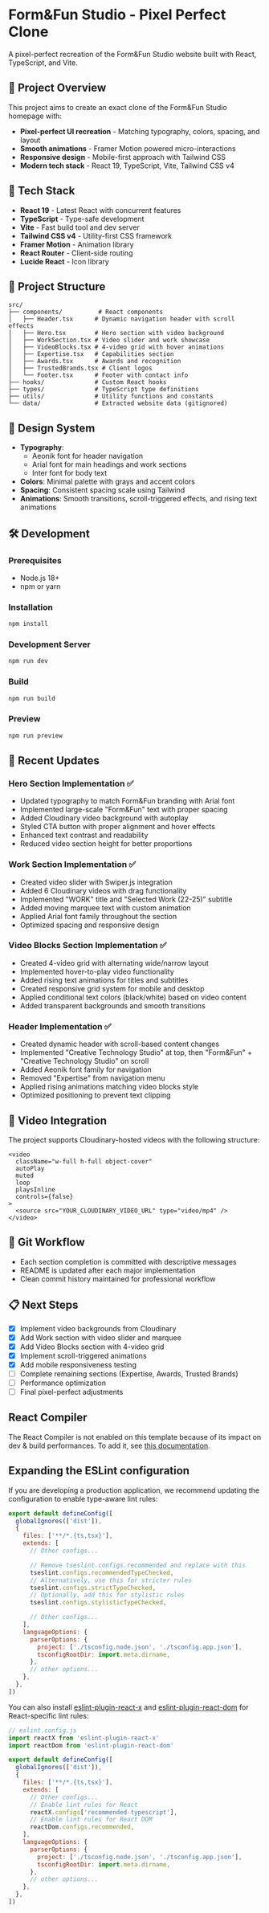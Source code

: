 # Form&Fun Studio - Pixel Perfect Clone

A pixel-perfect recreation of the Form&Fun Studio website built with React, TypeScript, and Vite.

## 🎯 Project Overview

This project aims to create an exact clone of the Form&Fun Studio homepage with:
- **Pixel-perfect UI recreation** - Matching typography, colors, spacing, and layout
- **Smooth animations** - Framer Motion powered micro-interactions
- **Responsive design** - Mobile-first approach with Tailwind CSS
- **Modern tech stack** - React 19, TypeScript, Vite, Tailwind CSS v4

## 🚀 Tech Stack

- **React 19** - Latest React with concurrent features
- **TypeScript** - Type-safe development
- **Vite** - Fast build tool and dev server
- **Tailwind CSS v4** - Utility-first CSS framework
- **Framer Motion** - Animation library
- **React Router** - Client-side routing
- **Lucide React** - Icon library

## 📁 Project Structure

```
src/
├── components/          # React components
│   ├── Header.tsx      # Dynamic navigation header with scroll effects
│   ├── Hero.tsx        # Hero section with video background
│   ├── WorkSection.tsx # Video slider and work showcase
│   ├── VideoBlocks.tsx # 4-video grid with hover animations
│   ├── Expertise.tsx   # Capabilities section
│   ├── Awards.tsx      # Awards and recognition
│   ├── TrustedBrands.tsx # Client logos
│   └── Footer.tsx      # Footer with contact info
├── hooks/              # Custom React hooks
├── types/              # TypeScript type definitions
├── utils/              # Utility functions and constants
└── data/               # Extracted website data (gitignored)
```

## 🎨 Design System

- **Typography**: 
  - Aeonik font for header navigation
  - Arial font for main headings and work sections
  - Inter font for body text
- **Colors**: Minimal palette with grays and accent colors
- **Spacing**: Consistent spacing scale using Tailwind
- **Animations**: Smooth transitions, scroll-triggered effects, and rising text animations

## 🛠️ Development

### Prerequisites
- Node.js 18+ 
- npm or yarn

### Installation
```bash
npm install
```

### Development Server
```bash
npm run dev
```

### Build
```bash
npm run build
```

### Preview
```bash
npm run preview
```

## 📝 Recent Updates

### Hero Section Implementation ✅
- Updated typography to match Form&Fun branding with Arial font
- Implemented large-scale "Form&Fun" text with proper spacing
- Added Cloudinary video background with autoplay
- Styled CTA button with proper alignment and hover effects
- Enhanced text contrast and readability
- Reduced video section height for better proportions

### Work Section Implementation ✅
- Created video slider with Swiper.js integration
- Added 6 Cloudinary videos with drag functionality
- Implemented "WORK" title and "Selected Work (22-25)" subtitle
- Added moving marquee text with custom animation
- Applied Arial font family throughout the section
- Optimized spacing and responsive design

### Video Blocks Section Implementation ✅
- Created 4-video grid with alternating wide/narrow layout
- Implemented hover-to-play video functionality
- Added rising text animations for titles and subtitles
- Created responsive grid system for mobile and desktop
- Applied conditional text colors (black/white) based on video content
- Added transparent backgrounds and smooth transitions

### Header Implementation ✅
- Created dynamic header with scroll-based content changes
- Implemented "Creative Technology Studio" at top, then "Form&Fun" + "Creative Technology Studio" on scroll
- Added Aeonik font family for navigation
- Removed "Expertise" from navigation menu
- Applied rising animations matching video blocks style
- Optimized positioning to prevent text clipping

## 🎥 Video Integration

The project supports Cloudinary-hosted videos with the following structure:

```tsx
<video
  className="w-full h-full object-cover"
  autoPlay
  muted
  loop
  playsInline
  controls={false}
>
  <source src="YOUR_CLOUDINARY_VIDEO_URL" type="video/mp4" />
</video>
```

## 🔄 Git Workflow

- Each section completion is committed with descriptive messages
- README is updated after each major implementation
- Clean commit history maintained for professional workflow

## 📋 Next Steps

- [x] Implement video backgrounds from Cloudinary
- [x] Add Work section with video slider and marquee
- [x] Add Video Blocks section with 4-video grid
- [x] Implement scroll-triggered animations
- [x] Add mobile responsiveness testing
- [ ] Complete remaining sections (Expertise, Awards, Trusted Brands)
- [ ] Performance optimization
- [ ] Final pixel-perfect adjustments

## React Compiler

The React Compiler is not enabled on this template because of its impact on dev & build performances. To add it, see [this documentation](https://react.dev/learn/react-compiler/installation).

## Expanding the ESLint configuration

If you are developing a production application, we recommend updating the configuration to enable type-aware lint rules:

```js
export default defineConfig([
  globalIgnores(['dist']),
  {
    files: ['**/*.{ts,tsx}'],
    extends: [
      // Other configs...

      // Remove tseslint.configs.recommended and replace with this
      tseslint.configs.recommendedTypeChecked,
      // Alternatively, use this for stricter rules
      tseslint.configs.strictTypeChecked,
      // Optionally, add this for stylistic rules
      tseslint.configs.stylisticTypeChecked,

      // Other configs...
    ],
    languageOptions: {
      parserOptions: {
        project: ['./tsconfig.node.json', './tsconfig.app.json'],
        tsconfigRootDir: import.meta.dirname,
      },
      // other options...
    },
  },
])
```

You can also install [eslint-plugin-react-x](https://github.com/Rel1cx/eslint-react/tree/main/packages/plugins/eslint-plugin-react-x) and [eslint-plugin-react-dom](https://github.com/Rel1cx/eslint-react/tree/main/packages/plugins/eslint-plugin-react-dom) for React-specific lint rules:

```js
// eslint.config.js
import reactX from 'eslint-plugin-react-x'
import reactDom from 'eslint-plugin-react-dom'

export default defineConfig([
  globalIgnores(['dist']),
  {
    files: ['**/*.{ts,tsx}'],
    extends: [
      // Other configs...
      // Enable lint rules for React
      reactX.configs['recommended-typescript'],
      // Enable lint rules for React DOM
      reactDom.configs.recommended,
    ],
    languageOptions: {
      parserOptions: {
        project: ['./tsconfig.node.json', './tsconfig.app.json'],
        tsconfigRootDir: import.meta.dirname,
      },
      // other options...
    },
  },
])
```
